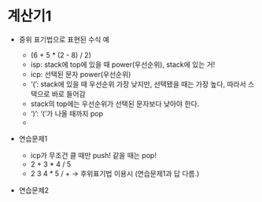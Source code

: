 # 계산기1

- 중위 표기법으로 표현된 수식 예
    - (6 + 5 * (2 - 8) / 2)
    - isp: stack에 top에 있을 때 power(우선순위), stack에 있는 거!
    - icp: 선택된 문자 power(우선순위)
    - ‘(’: stack에 있을 때 우선순위 가장 낮지만, 선택됐을 때는 가장 높다, 따라서 스택으로 바로 들어감
    - stack의 top에는 우선순위가 선택된 문자보다 낮아야 한다.
    - ‘)’: ‘(’가 나올 때까지 pop
    - 

- 연습문제1
    - icp가 무조건 클 때만 push! 같을 때는 pop!
    - 2 + 3 * 4 / 5
    - 2 3 4 * 5 / +  → 후위표기법 이용시 (연습문제1과 답 다름.)

- 연습문제2